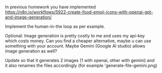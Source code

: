 In previous homework you have implemented 
https://n8n.io/workflows/5922-create-food-emoji-icons-with-openai-gpt-and-image-generation/

Implement the human-in-the loop as per example.

Optional:
Image generation is pretty costly to me and uses my api-key which costs money.
Can you find a cheaper alternative, maybe u can use something with your account.
Maybe Gemini (Google AI studio) allows image generation as well?

Update so that it generates 2 images (1 with openai, other with gemini) and it also renames the files accordingly (for example 'generate-file-gemini.png)

